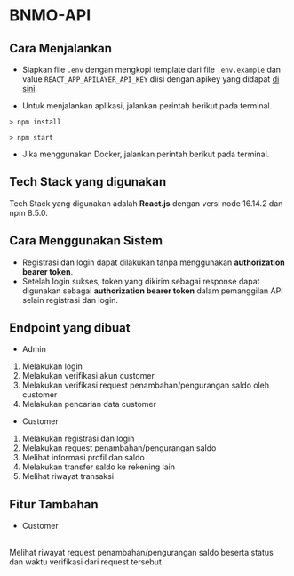 # BNMO-API

## Cara Menjalankan

- Siapkan file `.env` dengan mengkopi template dari file `.env.example` dan value `REACT_APP_APILAYER_API_KEY` diisi dengan apikey yang didapat <a href="https://apilayer.com/account">di sini</a>.

- Untuk menjalankan aplikasi, jalankan perintah berikut pada terminal.

`> npm install`

`> npm start`

- Jika menggunakan Docker, jalankan perintah berikut pada terminal.

## Tech Stack yang digunakan

Tech Stack yang digunakan adalah <strong>React.js</strong> dengan versi node 16.14.2 dan npm 8.5.0.

## Cara Menggunakan Sistem

- Registrasi dan login dapat dilakukan tanpa menggunakan <strong>authorization bearer token</strong>.
- Setelah login sukses, token yang dikirim sebagai response dapat digunakan sebagai <strong>authorization bearer token</strong> dalam pemanggilan API selain registrasi dan login.

## Endpoint yang dibuat

- Admin
1. Melakukan login
2. Melakukan verifikasi akun customer
3. Melakukan verifikasi request penambahan/pengurangan saldo oleh customer
4. Melakukan pencarian data customer

- Customer
1. Melakukan registrasi dan login
2. Melakukan request penambahan/pengurangan saldo
3. Melihat informasi profil dan saldo
4. Melakukan transfer saldo ke rekening lain
5. Melihat riwayat transaksi

## Fitur Tambahan

- Customer
<br>
Melihat riwayat request penambahan/pengurangan saldo beserta status dan waktu verifikasi dari request tersebut